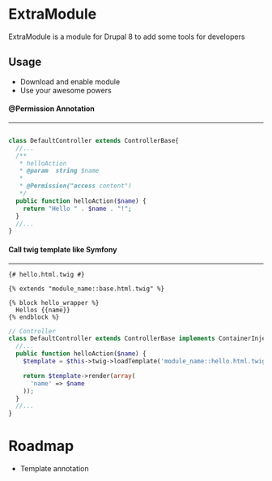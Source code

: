 ExtraModule
===========

ExtraModule is a module for Drupal 8 to add some tools for developers

Usage
-----

* Download and enable module
* Use your awesome powers

#### @Permission Annotation
----------------------
```php

class DefaultController extends ControllerBase{
  //...
  /**
   * helloAction
   * @param  string $name 
   *
   * @Permission("access content")
   */
  public function helloAction($name) {
    return "Hello " . $name . "!";
  }
  //...
}
```


#### Call twig template like Symfony
-----------------------------


```django
{# hello.html.twig #}

{% extends "module_name::base.html.twig" %}

{% block hello_wrapper %}
  Hellos {{name}}
{% endblock %}

```

```php
// Controller
class DefaultController extends ControllerBase implements ContainerInjectionInterface {
  //...
  public function helloAction($name) {
    $template = $this->twig->loadTemplate('module_name::hello.html.twig');

    return $template->render(array(
      'name' => $name
    ));
  }
  //...
}
```


Roadmap
=======

* Template annotation

